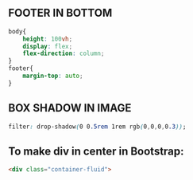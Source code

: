 

## FOOTER IN BOTTOM

```CSS
body{
    height: 100vh;
    display: flex;
    flex-direction: column;
}
footer{
	margin-top: auto;
}
```



## BOX SHADOW IN IMAGE

```CSS
filter: drop-shadow(0 0.5rem 1rem rgb(0,0,0,0.3));
```


## To make div in center in Bootstrap:


```HTML
<div class="container-fluid">
```
